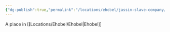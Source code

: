 ```yaml
---
{"dg-publish":true,"permalink":"/locations/ehobel/jassin-slave-company/","tags":["Undiscovered"],"updated":"2025-03-01T21:15:49.871+00:00"}
---
```


A place in [[Locations/Ehobel/Ehobel\|Ehobel]]